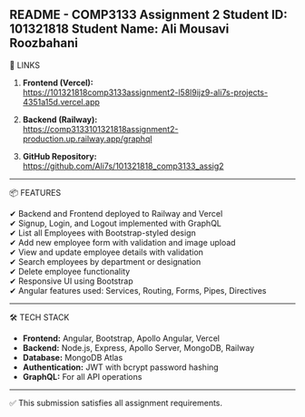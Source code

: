 README - COMP3133 Assignment 2 
Student ID: 101321818
Student Name: Ali Mousavi Roozbahani  
---

🔗 LINKS

1. **Frontend (Vercel):**  
https://101321818comp3133assignment2-l58l9ijz9-ali7s-projects-4351a15d.vercel.app

2. **Backend (Railway):**  
https://comp3133101321818assignment2-production.up.railway.app/graphql

3. **GitHub Repository:**  
https://github.com/Ali7s/101321818_comp3133_assig2

---

📦 FEATURES 

✔ Backend and Frontend deployed to Railway and Vercel  
✔ Signup, Login, and Logout implemented with GraphQL  
✔ List all Employees with Bootstrap-styled design  
✔ Add new employee form with validation and image upload  
✔ View and update employee details with validation  
✔ Search employees by department or designation  
✔ Delete employee functionality  
✔ Responsive UI using Bootstrap  
✔ Angular features used: Services, Routing, Forms, Pipes, Directives

---

🛠 TECH STACK

- **Frontend:** Angular, Bootstrap, Apollo Angular, Vercel  
- **Backend:** Node.js, Express, Apollo Server, MongoDB, Railway  
- **Database:** MongoDB Atlas  
- **Authentication:** JWT with bcrypt password hashing  
- **GraphQL:** For all API operations

---

✅ This submission satisfies all assignment requirements.
